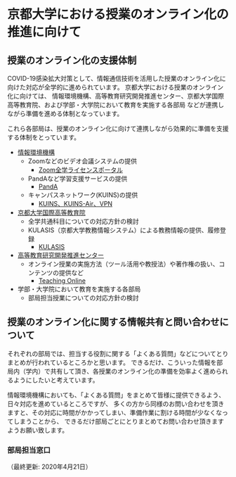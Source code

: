 # 京都大学における授業のオンライン化の推進に向けて

## 授業のオンライン化の支援体制

COVID-19感染拡大対策として、情報通信技術を活用した授業のオンライン化に向けた対応が全学的に進められています。
京都大学における授業のオンライン化に向けては、
情報環境機構、高等教育研究開発推進センター、京都大学国際高等教育院、および学部・大学院において教育を実施する各部局
などが連携しながら準備を進める体制となっています。

これら各部局は、授業のオンライン化に向けて連携しながら効果的に準備を支援する体制をとっています。

- [情報環境機構](http://www.iimc.kyoto-u.ac.jp/)
  - Zoomなどのビデオ会議システムの提供
    - [Zoom全学ライセンスポータル](https://kyoto-u.github.io/online-edu/zoom)
  - PandAなど学習支援サービスの提供
    - [PandA](http://www.iimc.kyoto-u.ac.jp/ja/services/lms/)
  - キャンパスネットワーク(KUINS)の提供
    - [KUINS、KUINS-Air、VPN](https://www.iimc.kyoto-u.ac.jp/ja/services/kuins/)
- [京都大学国際高等教育院](https://www.z.k.kyoto-u.ac.jp/)
  - 全学共通科目についての対応方針の検討
  - KULASIS（京都大学教務情報システム）による教務情報の提供、履修登録
    - [KULASIS](https://www.z.k.kyoto-u.ac.jp/freshman-guide/kulasis)
- [高等教育研究開発推進センター](https://www.highedu.kyoto-u.ac.jp/)
  - オンライン授業の実施方法（ツール活用や教授法）や著作権の扱い、コンテンツの提供など
    - [Teaching Online](https://www.highedu.kyoto-u.ac.jp/connect/teachingonline/)
- 学部・大学院において教育を実施する各部局
  - 部局担当授業についての対応方針の検討

## 授業のオンライン化に関する情報共有と問い合わせについて

それぞれの部局では、担当する役割に関する「よくある質問」などについてとりまとめが行われているところかと思います。
できるだけ、こういった情報を部局内（学内）で共有して頂き、各授業のオンライン化の準備を効率よく進められるようにしたいと考えています。

情報環境機構においても、「よくある質問」をまとめて皆様に提供できるよう、日々対応を進めているところですが、
多くの方から同様のお問い合わせを頂きますと、その対応に時間がかかってしまい、準備作業に割ける時間が少なくなってしまうことから、
できるだけ部局ごとにとりまとめてお問い合わせ頂きますようお願い致します。

### 部局担当窓口

（最終更新: 2020年4月21日）
